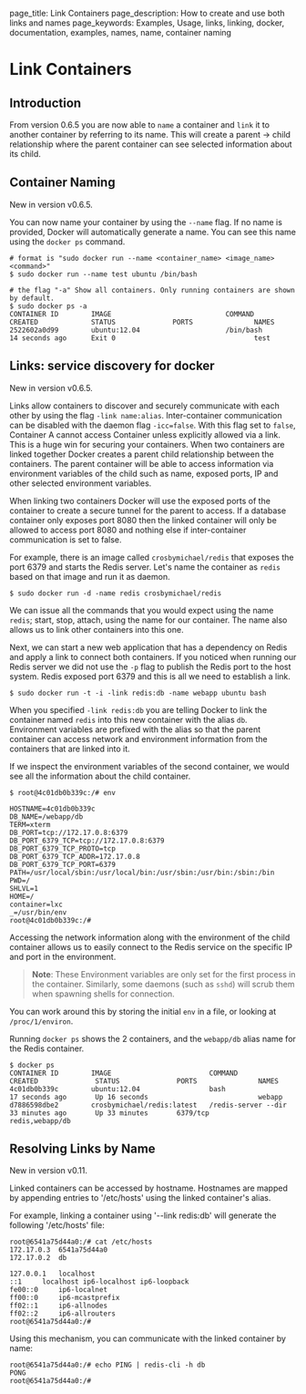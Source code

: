 page_title: Link Containers
page_description: How to create and use both links and names
page_keywords: Examples, Usage, links, linking, docker, documentation, examples, names, name, container naming

# Link Containers

## Introduction

From version 0.6.5 you are now able to `name` a container and `link` it to
another container by referring to its name. This will create a parent -> child
relationship where the parent container can see selected information about its
child.

## Container Naming

New in version v0.6.5.

You can now name your container by using the `--name` flag. If no name is
provided, Docker will automatically generate a name. You can see this name
using the `docker ps` command.

    # format is "sudo docker run --name <container_name> <image_name> <command>"
    $ sudo docker run --name test ubuntu /bin/bash

    # the flag "-a" Show all containers. Only running containers are shown by default.
    $ sudo docker ps -a
    CONTAINER ID        IMAGE                            COMMAND             CREATED             STATUS              PORTS               NAMES
    2522602a0d99        ubuntu:12.04                     /bin/bash           14 seconds ago      Exit 0                                  test

## Links: service discovery for docker

New in version v0.6.5.

Links allow containers to discover and securely communicate with each
other by using the flag `-link name:alias`. Inter-container communication
can be disabled with the daemon flag `-icc=false`. With this flag set to
`false`, Container A cannot access Container unless explicitly allowed via
a link. This is a huge win for securing your containers. When two containers
are linked together Docker creates a parent child relationship between the
containers. The parent container will be able to access information via
environment variables of the child such as name, exposed ports, IP and other
selected environment variables.

When linking two containers Docker will use the exposed ports of the container
to create a secure tunnel for the parent to access. If a database container
only exposes port 8080 then the linked container will only be allowed to access
port 8080 and nothing else if inter-container communication is set to false.

For example, there is an image called `crosbymichael/redis` that exposes the
port 6379 and starts the Redis server. Let's name the container as `redis`
based on that image and run it as daemon.

    $ sudo docker run -d -name redis crosbymichael/redis

We can issue all the commands that you would expect using the name `redis`;
start, stop, attach, using the name for our container. The name also allows
us to link other containers into this one.

Next, we can start a new web application that has a dependency on Redis and
apply a link to connect both containers. If you noticed when running our Redis
server we did not use the `-p` flag to publish the Redis port to the host
system. Redis exposed port 6379 and this is all we need to establish a link.

    $ sudo docker run -t -i -link redis:db -name webapp ubuntu bash

When you specified `-link redis:db` you are telling Docker to link the
container named `redis` into this new container with the alias `db`.
Environment variables are prefixed with the alias so that the parent container
can access network and environment information from the containers that are
linked into it.

If we inspect the environment variables of the second container, we would see
all the information about the child container.

    $ root@4c01db0b339c:/# env

    HOSTNAME=4c01db0b339c
    DB_NAME=/webapp/db
    TERM=xterm
    DB_PORT=tcp://172.17.0.8:6379
    DB_PORT_6379_TCP=tcp://172.17.0.8:6379
    DB_PORT_6379_TCP_PROTO=tcp
    DB_PORT_6379_TCP_ADDR=172.17.0.8
    DB_PORT_6379_TCP_PORT=6379
    PATH=/usr/local/sbin:/usr/local/bin:/usr/sbin:/usr/bin:/sbin:/bin
    PWD=/
    SHLVL=1
    HOME=/
    container=lxc
    _=/usr/bin/env
    root@4c01db0b339c:/#

Accessing the network information along with the environment of the child
container allows us to easily connect to the Redis service on the specific
IP and port in the environment.

> **Note**:
> These Environment variables are only set for the first process in the
> container. Similarly, some daemons (such as `sshd`)
> will scrub them when spawning shells for connection.

You can work around this by storing the initial `env` in a file, or looking
at `/proc/1/environ`.

Running `docker ps` shows the 2 containers, and the `webapp/db` alias name for
the Redis container.

    $ docker ps
    CONTAINER ID        IMAGE                        COMMAND                CREATED              STATUS              PORTS               NAMES
    4c01db0b339c        ubuntu:12.04                 bash                   17 seconds ago       Up 16 seconds                           webapp
    d7886598dbe2        crosbymichael/redis:latest   /redis-server --dir    33 minutes ago       Up 33 minutes       6379/tcp            redis,webapp/db

## Resolving Links by Name

New in version v0.11.

Linked containers can be accessed by hostname.  Hostnames are mapped by
appending entries to '/etc/hosts' using the linked container's alias.

For example, linking a container using '--link redis:db' will generate the
following '/etc/hosts' file:

    root@6541a75d44a0:/# cat /etc/hosts
    172.17.0.3  6541a75d44a0
    172.17.0.2  db

    127.0.0.1   localhost
    ::1     localhost ip6-localhost ip6-loopback
    fe00::0     ip6-localnet
    ff00::0     ip6-mcastprefix
    ff02::1     ip6-allnodes
    ff02::2     ip6-allrouters
    root@6541a75d44a0:/#

Using this mechanism, you can communicate with the linked container by
name:

    root@6541a75d44a0:/# echo PING | redis-cli -h db
    PONG
    root@6541a75d44a0:/#
